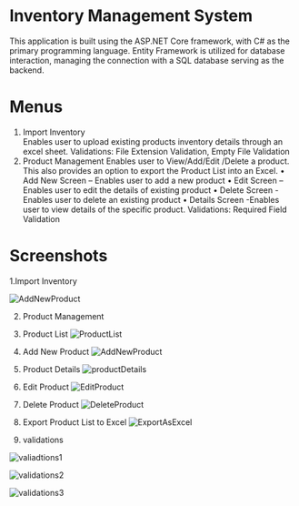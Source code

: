 # Inventory Management System
This application is built using the ASP.NET Core framework, with C# as the primary programming language. Entity Framework is utilized for database interaction, managing the connection with a SQL database serving as the backend.

# Menus
1.  Import Inventory  
Enables user to upload existing products inventory details through an excel sheet.
Validations: File Extension Validation, Empty File Validation 
2.  Product Management 
Enables user to View/Add/Edit /Delete a product. This also provides an option to export the Product List into an Excel.
•   Add New Screen – Enables user to add a new product 
•   Edit Screen – Enables user to edit the details of existing product
•   Delete Screen -Enables user to delete an existing product
•   Details Screen -Enables user to view details of the specific product.
              Validations: Required Field Validation

# Screenshots 
1.Import Inventory 

 ![AddNewProduct](https://github.com/RichaSingh2802/InventoryManagement/assets/165942770/106f6257-555d-4c64-9dd8-4743bc2cd1c7)


2. Product Management
  1. Product List 
  ![ProductList](https://github.com/RichaSingh2802/InventoryManagement/assets/165942770/980c2f7d-a2e3-4caf-920a-083de5d8285c)

  2. Add New Product
  ![AddNewProduct](https://github.com/RichaSingh2802/InventoryManagement/assets/165942770/63363256-a88d-4b19-ab9a-3b281fc657ab)

  3. Product Details
  ![productDetails](https://github.com/RichaSingh2802/InventoryManagement/assets/165942770/7a40454d-6be2-4e54-ba0a-b138071d75eb)

  4. Edit Product
  ![EditProduct](https://github.com/RichaSingh2802/InventoryManagement/assets/165942770/84d04f47-2ee5-439b-8cbb-3800d3a99887)

  5. Delete Product
  ![DeleteProduct](https://github.com/RichaSingh2802/InventoryManagement/assets/165942770/d0211140-3e19-4ba6-956f-9ae55d41096b)

  6. Export Product List to Excel
  ![ExportAsExcel](https://github.com/RichaSingh2802/InventoryManagement/assets/165942770/ee781f62-503c-4012-a31b-ae1d4f4f54f5)

3. validations

  ![valiadtions1](https://github.com/RichaSingh2802/InventoryManagement/assets/165942770/6e715ea9-0e21-410f-bd95-d503296d5c67)

  ![validations2](https://github.com/RichaSingh2802/InventoryManagement/assets/165942770/902e64b2-418b-43b3-9113-f5e0f2917db3)

  ![validations3](https://github.com/RichaSingh2802/InventoryManagement/assets/165942770/bd8997ee-b54f-4198-9c5b-6dbe1c6826e9)


 

 
 

 
 

